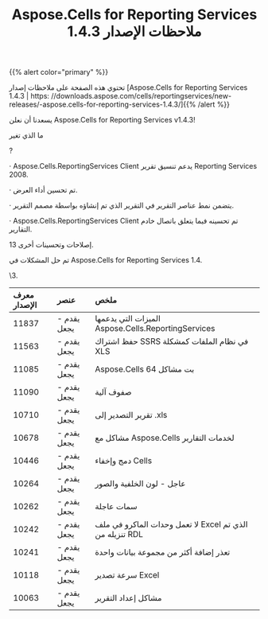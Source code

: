 ﻿---
title: Aspose.Cells for Reporting Services 1.4.3 ملاحظات الإصدار
type: docs
weight: 10
url: /ar/reportingservices/aspose-cells-for-reporting-services-1-4-3-release-notes/
---
{{% alert color="primary" %}} 

تحتوي هذه الصفحة على ملاحظات إصدار [Aspose.Cells for Reporting Services 1.4.3 | https: //downloads.aspose.com/cells/reportingservices/new-releases/-aspose.cells-for-reporting-services-1.4.3/]{{% /alert %}} 

 يسعدنا أن نعلن Aspose.Cells for Reporting Services v1.4.3!

 ما الذي تغير

? 

 · Aspose.Cells.ReportingServices Client يدعم تنسيق تقرير Reporting Services 2008.

 · تم تحسين أداء العرض.

· يتضمن نمط عناصر التقرير في التقرير الذي تم إنشاؤه بواسطة مصمم التقرير.

 · Aspose.Cells.ReportingServices Client تم تحسينه فيما يتعلق باتصال خادم التقارير.

 13 إصلاحات وتحسينات أخرى.



 تم حل المشكلات في Aspose.Cells for Reporting Services 1.4.

\3. 

|**معرف الإصدار** |**عنصر** |**ملخص** |
|:- |:- |:- |
|11837 | يقدم - يجعل| الميزات التي يدعمها Aspose.Cells.ReportingServices|
|11563 | يقدم - يجعل| حفظ اشتراك SSRS في نظام الملفات كمشكلة XLS|
|11085 | يقدم - يجعل| Aspose.Cells 64 بت مشاكل|
|11090 | يقدم - يجعل| صفوف آلية|
|10710 | يقدم - يجعل| تقرير التصدير إلى .xls|
|10678 | يقدم - يجعل| مشاكل مع Aspose.Cells لخدمات التقارير|
|10446 | يقدم - يجعل| دمج وإخفاء Cells|
|10264 | يقدم - يجعل| عاجل - لون الخلفية والصور|
|10262 | يقدم - يجعل| سمات عاجلة|
|10242 | يقدم - يجعل| لا تعمل وحدات الماكرو في ملف Excel الذي تم تنزيله من RDL|
|10241 | يقدم - يجعل| تعذر إضافة أكثر من مجموعة بيانات واحدة|
|10118 | يقدم - يجعل| سرعة تصدير Excel|
|10063 | يقدم - يجعل| مشاكل إعداد التقرير|

